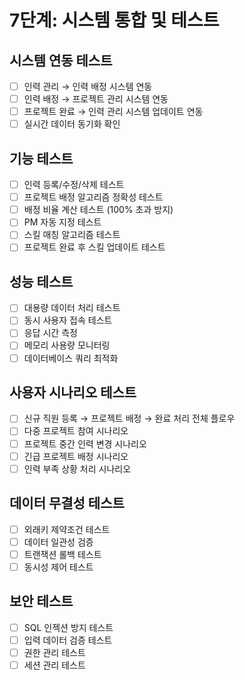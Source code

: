 # 7단계: 시스템 통합 및 테스트

## 시스템 연동 테스트
- [ ] 인력 관리 → 인력 배정 시스템 연동
- [ ] 인력 배정 → 프로젝트 관리 시스템 연동
- [ ] 프로젝트 완료 → 인력 관리 시스템 업데이트 연동
- [ ] 실시간 데이터 동기화 확인

## 기능 테스트
- [ ] 인력 등록/수정/삭제 테스트
- [ ] 프로젝트 배정 알고리즘 정확성 테스트
- [ ] 배정 비율 계산 테스트 (100% 초과 방지)
- [ ] PM 자동 지정 테스트
- [ ] 스킬 매칭 알고리즘 테스트
- [ ] 프로젝트 완료 후 스킬 업데이트 테스트

## 성능 테스트
- [ ] 대용량 데이터 처리 테스트
- [ ] 동시 사용자 접속 테스트
- [ ] 응답 시간 측정
- [ ] 메모리 사용량 모니터링
- [ ] 데이터베이스 쿼리 최적화

## 사용자 시나리오 테스트
- [ ] 신규 직원 등록 → 프로젝트 배정 → 완료 처리 전체 플로우
- [ ] 다중 프로젝트 참여 시나리오
- [ ] 프로젝트 중간 인력 변경 시나리오
- [ ] 긴급 프로젝트 배정 시나리오
- [ ] 인력 부족 상황 처리 시나리오

## 데이터 무결성 테스트
- [ ] 외래키 제약조건 테스트
- [ ] 데이터 일관성 검증
- [ ] 트랜잭션 롤백 테스트
- [ ] 동시성 제어 테스트

## 보안 테스트
- [ ] SQL 인젝션 방지 테스트
- [ ] 입력 데이터 검증 테스트
- [ ] 권한 관리 테스트
- [ ] 세션 관리 테스트
